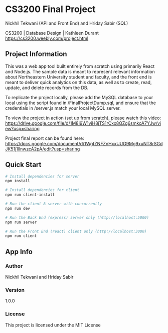 # CS3200 Final Project
Nickhil Tekwani (API and Front End) and Hriday Sabir (SQL)

CS3200 | Database Design | Kathleen Durant
https://cs3200.weebly.com/project.html

## Project Information
This was a web app tool built entirely from scratch using primarily React and Node.js. The sample data is meant to represent relevant information about Northeastern University student and faculty, and the front end is meant to deliver quick analytics on this data, as well as to create, read, update, and delete records from the DB. 

To replicate the project locally, please add the MySQL database to your local using the script found in /FinalProjectDump.sql, and ensure that the credentials in /server.js match your local MySQL server. 

To view the project in action (set up from scratch), please watch this video: https://drive.google.com/file/d/1M8I9W1yjH8jTS1rCxx8QZg6smkoA7YJw/view?usp=sharing

Project final report can be found here: https://docs.google.com/document/d/1WgtZNFZnHxxUUG9Mg9xuNT8rSGdJK51j1llnwzcA2pA/edit?usp=sharing

## Quick Start

``` bash
# Install dependencies for server
npm install

# Install dependencies for client
npm run client-install

# Run the client & server with concurrently
npm run dev

# Run the Back End (express) server only (http://localhost:5000)
npm run server

# Run the Front End (react) client only (http://localhost:3000)
npm run client

```

## App Info

### Author

Nickhil Tekwani and Hriday Sabir

### Version

1.0.0

### License

This project is licensed under the MIT License

